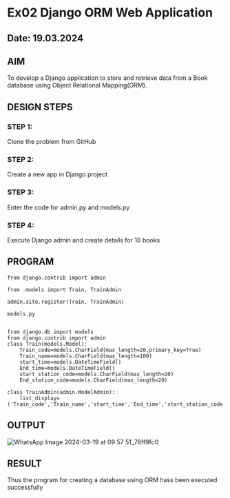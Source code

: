 # Ex02 Django ORM Web Application
## Date: 19.03.2024

## AIM
To develop a Django application to store and retrieve data from a Book database using Object Relational Mapping(ORM).


## DESIGN STEPS

### STEP 1:
Clone the problem from GitHub

### STEP 2:
Create a new app in Django project

### STEP 3:
Enter the code for admin.py and models.py

### STEP 4:
Execute Django admin and create details for 10 books

## PROGRAM
```
from django.contrib import admin

from .models import Train, TrainAdmin

admin.site.register(Train, TrainAdmin)

models.py


from django.db import models
from django.contrib import admin
class Train(models.Model):
    Train_code=models.CharField(max_length=20,primary_key=True)
    Train_name=models.CharField(max_length=100)
    start_time=models.DateTimeField()
    End_time=models.DateTimeField()
    start_station_code=models.CharField(max_length=20)
    End_station_code=models.CharField(max_length=20)
 
class TrainAdmin(admin.ModelAdmin):
    list_display=('Train_code','Train_name','start_time','End_time','start_station_code','End_station_code')

```

## OUTPUT
![WhatsApp Image 2024-03-19 at 09 57 51_78ff9fc0](https://github.com/NagalapuramHasif/ORM/assets/149365567/29e0cdf8-924e-4df7-9909-fb80cf536854)



## RESULT
Thus the program for creating a database using ORM hass been executed successfully
